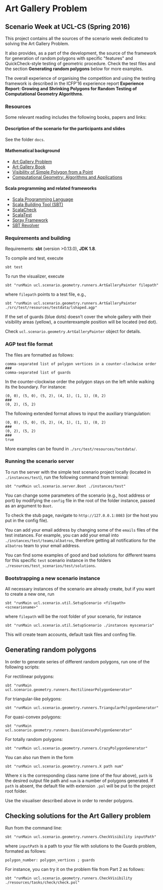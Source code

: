# Art Gallery Problem
## Scenario Week at UCL-CS (Spring 2016)

This project contains all the sources of the scenario week dedicated
to solving the Art Gallery Problem.

It also provides, as a part of the development, the source of the
framework for generation of random polygons with specific "features"
and QuickCheck-style testing of geometric procedure. Check the test
files and the section **Generating random polygons** below for more
examples.

The overall experience of organising the competition and using the
testing framework is described in the ICFP'16 experience report
**Experience Report: Growing and Shrinking Polygons for Random Testing
of Computational Geometry Algorithms**.



### Resources

Some relevant reading includes the following books, papers and links:

#### Description of the scenario for the participants and slides

See the folder `docs`.

#### Mathematical background

* [Art Gallery Problem](https://en.wikipedia.org/wiki/Art_gallery_problem)
* [Art Gallery Book](http://cs.smith.edu/~orourke/books/ArtGalleryTheorems/)
* [Visibility of Simple Polygon from a Point](https://cs.uwaterloo.ca/research/tr/1985/CS-85-38.pdf)
* [Computational Geometry: Algorithms and Applications](http://www.cs.uu.nl/geobook/)

#### Scala programming and related frameworks

* [Scala Programming Language](http://www.scala-lang.org/)
* [Scala Building Tool (SBT)](http://www.scala-sbt.org/)
* [ScalaCheck](https://scalacheck.org/)
* [ScalaTest](http://www.scalatest.org/)
* [Spray Framework](http://spray.io/)
* [SBT Revolver](https://github.com/spray/sbt-revolver)

### Requirements and building

Requirements: **sbt** (version >0.13.0), **JDK 1.8**.

To compile and test, execute

```
sbt test 
```

To run the visualizer, execute

 ```
 sbt "runMain ucl.scenario.geometry.runners.ArtGalleryPainter filepath"
 ```

 where ``filepath`` points to a test file, e.g.,

```
sbt "runMain ucl.scenario.geometry.runners.ArtGalleryPainter ./src/test/resources/testdata/lshaped.agp"
```

If the set of guards (blue dots) doesn't cover the whole gallery with their visibility areas (yellow), a counterexample position will be located (red dot).

Check ``ucl.scenario.geometry.ArtGalleryPainter`` object for details.

### AGP test file format

 The files are formatted as follows:

 ```
comma-separated list of polygon vertices in a counter-clockwise order
###
comma-separated list of guards
 ```

 In the counter-clockwise order the polygon stays on the left while walking its the boundary. For instance:

 ```
 (0, 0), (5, 0), (5, 2), (4, 1), (1, 1), (0, 2)
 ###
 (0, 2), (5, 2)
 ```

 The following extended format allows to input the auxiliary triangulation:

 ```
 (0, 0), (5, 0), (5, 2), (4, 1), (1, 1), (0, 2)
 ###
 (0, 2), (5, 2)
 ###
 true
 ```

More examples can be found in ``./src/test/resources/testdata/``.

### Running the scenario server

To run the server with the simple test scenario project locally (located in ``./instances/test``), run the following command from terminal:

```
sbt "runMain ucl.scenario.server.Boot ./instances/test"
 ```

You can change some parameters of the scenario (e.g., host address or port) by modifying the `config` file in the root
of the folder instance, passed as an argument to `Boot`.

To check the stub page, navigate to ``http://127.0.0.1:8083`` (or the host you put in the config file).

You can add your email address by changing some of the ``emails`` files of the test instances. For example, you can add
 your email into ``./instances/test/teams/albatros``, therefore getting all notifications for the `albatros` team to your
 email address.

You can find some examples of good and bad solutions for different teams for this specific `test` scenario instance
in the folders `./resources/test_scenarios/test/solutions`.

### Bootstrapping a new scenario instance


All necessary instances of the scenario are already create, but if you want to create a new one, run

```
sbt "runMain ucl.scenario.util.SetupScenario <filepath> <scnearioname>"
```

where `filepath` will be the root folder of your scenario, for instance

```
sbt "runMain ucl.scenario.util.SetupScenario ./instances myscenario"
```

This will create team accounts, default task files and confing file.

## Generating random polygons

In order to generate series of different random polygons, run one of the following scripts:

For rectilinear polygons:
```
sbt "runMain ucl.scenario.geometry.runners.RectilinearPolygonGenerator"
```

For triangular-like polygons:
```
sbt "runMain ucl.scenario.geometry.runners.TriangularPolygonGenerator"
```

For quasi-convex polygons:
```
sbt "runMain ucl.scenario.geometry.runners.QuasiConvexPolygonGenerator"
```

For totally random polygons:
```
sbt "runMain ucl.scenario.geometry.runners.CrazyPolygonGenerator"
```

You can also run them in the form

```
sbt "runMain ucl.scenario.geometry.runners.X path num"
```

Where `X` is the corresponding class name (one of the four above), `path` is the desired output file path and
 `num` is a number of polygons generated. If `path` is absent, the default file with extension
 `.pol` will be put to the project root folder.

Use the visualiser described above in order to render polygons.

## Checking solutions for the Art Gallery problem

Run from the command line:

```
sbt "runMain ucl.scenario.geometry.runners.CheckVisibility inputPath"
```
where `inputPath` is a path to your file with solutions to the Guards problem, formated as follows:

```
polygon_number: polygon_vertices ; guards
```

For instance, you can try it on the problem file from Part 2 as follows:

```
sbt "runMain ucl.scenario.geometry.runners.CheckVisibility ./resources/tasks/check/check.pol"
```
